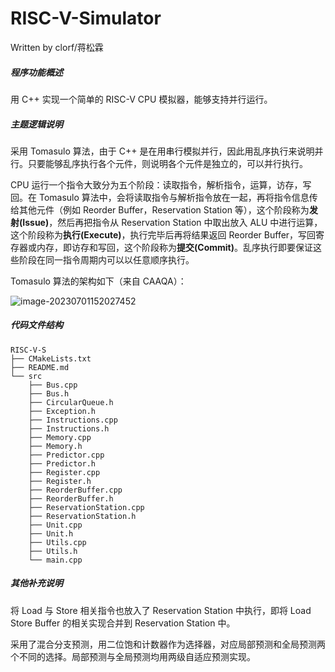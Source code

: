 # RISC-V-Simulator
Written by clorf/蒋松霖

##### 程序功能概述

用 C++ 实现一个简单的 RISC-V CPU 模拟器，能够支持并行运行。

##### 主题逻辑说明

采用 Tomasulo 算法，由于 C++ 是在用串行模拟并行，因此用乱序执行来说明并行。只要能够乱序执行各个元件，则说明各个元件是独立的，可以并行执行。

CPU 运行一个指令大致分为五个阶段：读取指令，解析指令，运算，访存，写回。在 Tomasulo 算法中，会将读取指令与解析指令放在一起，再将指令信息传给其他元件（例如 Reorder Buffer，Reservation Station 等），这个阶段称为**发射(Issue)**，然后再把指令从 Reservation Station 中取出放入 ALU 中进行运算，这个阶段称为**执行(Execute)**，执行完毕后再将结果返回 Reorder Buffer，写回寄存器或内存，即访存和写回，这个阶段称为**提交(Commit)**。乱序执行即要保证这些阶段在同一指令周期内可以以任意顺序执行。

Tomasulo 算法的架构如下（来自 CAAQA）：

![image-20230701152027452](https://clorf-imagehost.oss-cn-shanghai.aliyuncs.com/2023/07/image-20230701152027452-1e37eb.png)

##### 代码文件结构

```
RISC-V-S
├── CMakeLists.txt
├── README.md
└── src
    ├── Bus.cpp
    ├── Bus.h
    ├── CircularQueue.h
    ├── Exception.h
    ├── Instructions.cpp
    ├── Instructions.h
    ├── Memory.cpp
    ├── Memory.h
    ├── Predictor.cpp
    ├── Predictor.h
    ├── Register.cpp
    ├── Register.h
    ├── ReorderBuffer.cpp
    ├── ReorderBuffer.h
    ├── ReservationStation.cpp
    ├── ReservationStation.h
    ├── Unit.cpp
    ├── Unit.h
    ├── Utils.cpp
    ├── Utils.h
    └── main.cpp
```

##### 其他补充说明

将 Load 与 Store 相关指令也放入了 Reservation Station 中执行，即将 Load Store Buffer 的相关实现合并到 Reservation Station 中。

采用了混合分支预测，用二位饱和计数器作为选择器，对应局部预测和全局预测两个不同的选择。局部预测与全局预测均用两级自适应预测实现。
